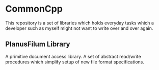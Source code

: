 # CommonCpp
This repository is a set of libraries which holds everyday tasks which a developer such as myself might not want to write over and over again.

## PlanusFilum Library
A primitive document access library.  A set of abstract read/write procedures which simplify setup of new file format specifications.
